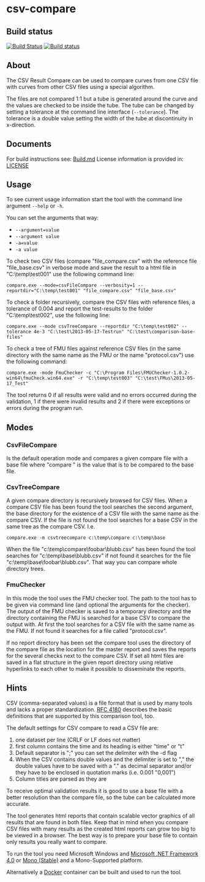 # csv-compare

## Build status 
[![Build Status](https://travis-ci.org/modelica-tools/csv-compare.svg?branch=master)](https://travis-ci.org/modelica-tools/csv-compare) [![Build status](https://ci.appveyor.com/api/projects/status/wa6sd1cc7xotpf0f/branch/master?svg=true)](https://ci.appveyor.com/project/modelica-tools/csv-compare/branch/master)

## About

The CSV Result Compare can be used to compare curves from one CSV file with curves from other CSV files using a special algorithm.

The files are not compared 1:1 but a tube is generated around the curve and the values are checked to be inside the tube. The tube can be changed by setting a tolerance at the command line interface (`--tolerance`). The tolerance is a double value setting the width of the tube at discontinuity in x-direction.

## Documents

For build instructions see: [Build.md](https://github.com/modelica-tools/csv-compare/blob/master/BUILD.md) License information is provided in: [LICENSE](https://github.com/modelica-tools/csv-compare/blob/master/LICENSE)

## Usage

To see current usage information start the tool with the command line argument `--help` or `-h`.

You can set the arguments that way:
- `--argument=value`
- `--argument value`
- `-a=value`
- `-a value`

To check two CSV files (compare "file_compare.csv" with the reference file "file_base.csv" in verbose mode and save the result to a html file in "C:\temp\test001" use the following command line:
```
compare.exe --mode=csvFileCompare --verbosity=1 --reportdir="C:\temp\test001" "file_compare.csv" "file_base.csv"
```
To check a folder recursively, compare the CSV files with reference files, a tolerance of 0.004 and report the test-results to the folder "C:\temp\test002", use the following line:
```
compare.exe --mode csvTreeCompare --reportdir "C:\temp\test002" --tolerance 4e-3 "C:\test\2013-05-17-Testrun" "C:\test\comparison-base-files"
```
To check a tree of FMU files against reference CSV files (in the same directory with the same name as the FMU or the name "protocol.csv") use the following command:
```
compare.exe -mode FmuChecker -c "C:\Program Files\FMUChecker-1.0.2-win64\fmuCheck.win64.exe" -r "C:\temp\test003" "C:\test\FMus\2013-05-17_Test"
```
The tool returns 0 if all results were valid and no errors occurred during the validation, 1 if there were invalid results and 2 if there were exceptions or errors during the program run.

## Modes

### CsvFileCompare
Is the default operation mode and compares a given compare file with a base file where "compare " is the value that is to be compared to the base file.

### CsvTreeCompare
A given compare directory is recursively browsed for CSV files. When a compare CSV file has been found the tool searches the second argument, the base directory for the existence of a CSV file with the same name as the compare CSV. If the file is not found the tool searches for a base CSV in the same tree as the compare CSV. I.e.
```
compare.exe -m csvtreecompare c:\temp\compare c:\temp\base
```
When the file "c:\temp\compare\foobar\blubb.csv" has been found the tool searches for "c:\temp\base\blubb.csv" if not found it searches for the file "c:\temp\base\foobar\blubb.csv". That way you can compare whole directory trees.

### FmuChecker
In this mode the tool uses the FMU checker tool. The path to the tool has to be given via command line (and optional the arguments for the checker). The output of the FMU checker is saved to a temporary directory and the directory containing the FMU is searched for a base CSV to compare the output with. At first the tool searches for a CSV file with the same name as the FMU. If not found it searches for a file called "protocol.csv".

If no report directory has been set the compare tool uses the directory of the compare file as the location for the master report and saves the reports for the several checks next to the compare CSV. If set all html files are saved in a flat structure in the given report directory using relative hyperlinks to each other to make it possible to disseminate the reports.

## Hints

CSV (comma-separated values) is a file format that is used by many tools and lacks a proper standardization. [RFC 4180](https://tools.ietf.org/html/rfc4180) describes the basic definitions that are supported by this comparison tool, too.

The default settings for CSV compare to read a CSV file are:
 1. one dataset per line (CRLF or LF does not matter)
 2. first column contains the time and its heading is either "time" or "t"
 3. Default separator is ";" you can set the delimiter with the -d flag
 4. When the CSV contains double values and the delimiter is set to "," the
	double values have to be saved with a "." as decimal separator and/or they
	have to be enclosed in quotation marks (i.e. 0.001 "0,001")
 5.	Column titles are parsed as they are

To receive optimal validation results it is good to use a base file with a better resolution than the compare file, so the tube can be calculated more accurate.

The tool generates html reports that contain scalable vector graphics of all results that are found in both files. Keep that in mind when you compare CSV files with many results as the created html reports can grow too big to be viewed in a browser. The best way is to prepare your base file to contain only results you really want to compare.

To run the tool you need Microsoft Windows and [Microsoft .NET Framework 4.0](https://www.microsoft.com/en-us/download/details.aspx?id=30653) or [Mono (Stable)](http://www.go-mono.com/mono-downloads/download.html) and a Mono-Supported platform.

Alternatively a [Docker](http://docker.com) container can be built and used to run the tool.